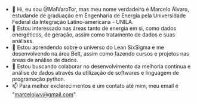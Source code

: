 - 👋 Hi, eu sou @MalVaroTor, mas meu nome verdadeiro é Marcelo Álvaro, estudande de graduação em Engenharia de Energia pela Universidade Federal da Integração Latino-americana - UNILA.
- 👀 Estou interessado nas áreas tanto de energia em si, como dados energéticos, de geração, assim como tratamento de dados e suas análises.
- 🌱 Estou aprendendo sobre o universo do Lean SixSigma e me desenvolvendo na área Belt, assim como fazendo cursos e projetos nas áreas de análise de dados.
- 💞️ Estou buscando colaborar no desenvolvimento da melhoria contínua e análise de dados através da utilização de softwares e linguagem de programação python.
- 📫 Para melhor exclerecimentos e um contato até mim, meu email é "marcelojwv@gmail.com".

<!---
MalVaroTor/MalVaroTor is a ✨ special ✨ repository because its `README.md` (this file) appears on your GitHub profile.
You can click the Preview link to take a look at your changes.
--->
